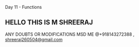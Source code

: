 Day 11 - Functions

## HELLO THIS IS M SHREERAJ 

ANY DOUBTS OR MODIFICATIONS MSD ME @+918143272388  , shreeraj260504@gmail.com
